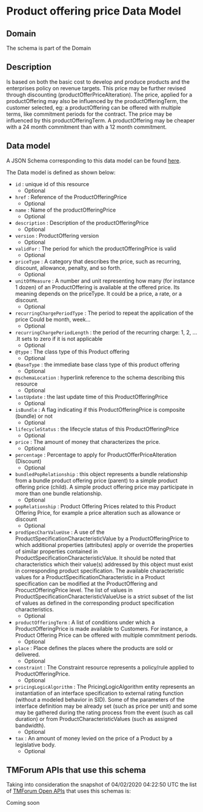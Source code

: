 # Product offering price Data Model

## Domain

The  schema is part of the  Domain

## Description

Is based on both the basic cost to develop and produce products and the enterprises policy on revenue targets. This price may be further revised through discounting (productOfferPriceAlteration). The price, applied for a productOffering may also be influenced by the productOfferingTerm, the customer selected, eg: a productOffering can be offered with multiple terms, like commitment periods for the contract. The price may be influenced by this productOfferingTerm. A productOffering may be cheaper with a 24 month commitment than with a 12 month commitment.

## Data model

A JSON Schema corresponding to this data model can be found
[here](https://github.com/tmforum-rand/schemas/blob/candidates/Product/ProductOfferingPrice.schema.json).

The Data model is defined as shown below:
- `id` : unique id of this resource
  - Optional
- `href` : Reference of the ProductOfferingPrice
  - Optional
- `name` : Name of the productOfferingPrice
  - Optional
- `description` : Description of the productOfferingPrice
  - Optional
- `version` : ProductOffering version
  - Optional
- `validFor` : The period for which the productOfferingPrice is valid
  - Optional
- `priceType` : A category that describes the price, such as recurring, discount, allowance, penalty, and so forth.
  - Optional
- `unitOfMeasure` : A number and unit representing how many (for instance 1 dozen) of an ProductOffering is available at the offered price. Its meaning depends on the priceType. It could be a price, a rate, or a discount.
  - Optional
- `recurringChargePeriodType` : The period to repeat the application of the price
Could be month, week...
  - Optional
- `recurringChargePeriodLength` : the period of the recurring charge:  1, 2, ... .It sets to zero if it is not applicable
  - Optional
- `@type` : The class type of this Product offering
  - Optional
- `@baseType` : the immediate base class type of this product offering
  - Optional
- `@schemaLocation` : hyperlink reference to the schema describing this resource
  - Optional
- `lastUpdate` : the last update time of this ProductOfferingPrice
  - Optional
- `isBundle` : A flag indicating if this ProductOfferingPrice is composite (bundle) or not
  - Optional
- `lifecycleStatus` : the lifecycle status of this ProductOfferingPrice
  - Optional
- `price` : The amount of money that characterizes the price.
  - Optional
- `percentage` : Percentage to apply for ProductOfferPriceAlteration (Discount)
  - Optional
- `bundledPopRelationship` : this object represents a bundle relationship from a bundle product offering price (parent) to a simple product offering price (child). A simple product offering price may participate in more than one bundle relationship.
  - Optional
- `popRelationship` : Product Offering Prices related to this Product Offering Price, for example a price alteration such as allowance or discount
  - Optional
- `prodSpecCharValueUse` : A use of the ProductSpecificationCharacteristicValue by a ProductOfferingPrice to which additional properties (attributes) apply or override the properties of similar properties contained in ProductSpecificationCharacteristicValue. It should be noted that characteristics which their value(s) addressed by this object must exist in corresponding product specification. The available characteristic values for a ProductSpecificationCharacteristic in a Product specification can be modified at the ProductOffering and ProcuctOfferingPrice level. The list of values in ProductSpecificationCharacteristicValueUse is a strict subset of the list of values as defined in the corresponding product specification characteristics.
  - Optional
- `productOfferingTerm` : A list of conditions under which a ProductOfferingPrice is made available to Customers. For instance, a Product Offering Price can be offered with multiple commitment periods.
  - Optional
- `place` : Place defines the places where the products are sold or delivered.
  - Optional
- `constraint` : The Constraint resource represents a policy/rule applied to ProductOfferingPrice.
  - Optional
- `pricingLogicAlgorithm` : The PricingLogicAlgorithm entity represents an instantiation of an interface specification to external rating function (without a modeled behavior in SID). Some of the parameters of the interface definition may be already set (such as price per unit) and some may be gathered during the rating process from the event (such as call duration) or from ProductCharacteristicValues (such as assigned bandwidth).
  - Optional
- `tax` : An amount of money levied on the price of a Product by a legislative body.
  - Optional




## TMForum APIs that use this schema

Taking into consideration the snapshot of 04/02/2020 04:22:50 UTC the list of [TMForum Open APIs](https://www.tmforum.org/open-apis/) that uses this schemas is:

Coming soon
